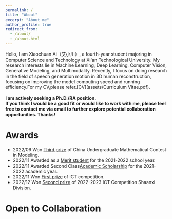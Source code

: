 ```yaml
---
permalink: /
title: "About"
excerpt: "About me"
author_profile: true
redirect_from: 
  - /about/
  - /about.html
---
```


Hello, I am Xiaochuan Ai（艾小川）, a fourth-year student majoring in Computer Science and Technology at Xi'an Technological University. My research interests lie in Machine Learning, Deep Learning, Computer Vision, Generative Modeling, and Multimodality. Recently, I focus on doing research in the field of speech generation motion in 3D human reconstruction, focusing on improving the model computing speed and running efficiency.For my CV,please refer.[CV](assets/Curriculum Vitae.pdf).<br>
<br>
**I am actively seeking a Ph.D./RA position. <br>
If you think I would be a good fit or would like to work with me, please feel free to contact me via email to further explore potential collaboration opportunities. Thanks!**




Awards
======
* 2022/06 Won [Third prize](images/微信图片_202307192028502.jpg) of China Undergraduate Mathematical Contest in Modeling.
* 2022/11 Awarded as a [Merit student](images/微信图片_20230719202850.jpg) for the 2021-2022 school year.
* 2022/11 Awarded Second Class[Academic Scholarship](images/微信图片_202307192028501.jpg) for the 2021- 2022 academic year.
* 2022/11 Won [First prize](images/微信图片_202307192028511.jpg) of ICT competition.
* 2022/12 Won [Second prize](images/微信图片_20230719202851.jpg) of 2022-2023  ICT Competition Shaanxi Division.
   



Open to Collaboration
======



